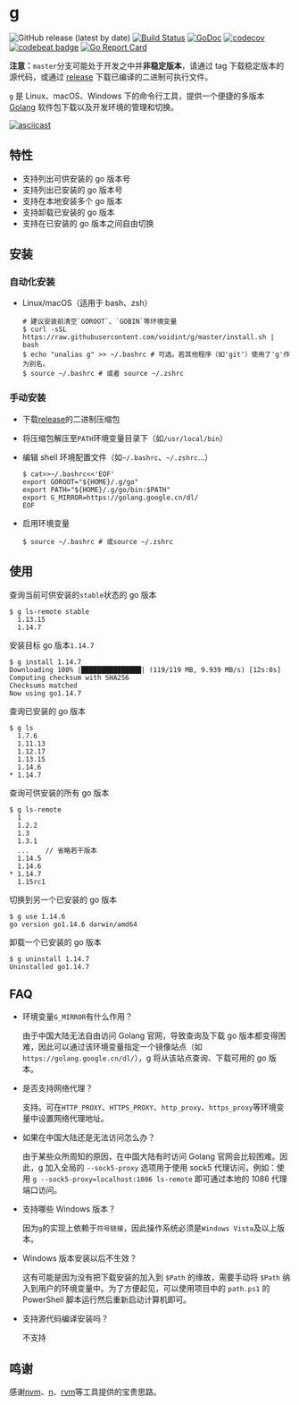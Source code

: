 # g

![GitHub release (latest by date)](https://img.shields.io/github/v/release/voidint/g)
[![Build Status](https://travis-ci.org/voidint/g.svg?branch=master)](https://travis-ci.org/voidint/g)
[![GoDoc](https://godoc.org/github.com/voidint/g?status.svg)](https://godoc.org/github.com/voidint/g)
[![codecov](https://codecov.io/gh/voidint/g/branch/master/graph/badge.svg)](https://codecov.io/gh/voidint/g)
[![codebeat badge](https://codebeat.co/badges/0b4bf243-95da-444c-b163-6cb8a35d1f8d)](https://codebeat.co/projects/github-com-voidint-g-master)
[![Go Report Card](https://goreportcard.com/badge/github.com/voidint/g)](https://goreportcard.com/report/github.com/voidint/g)

**注意：<del>**`master`分支可能处于开发之中并**非稳定版本**，</del>请通过 tag 下载稳定版本的源代码，或通过 [release](https://github.com/voidint/g/releases) 下载已编译的二进制可执行文件。

`g` 是 Linux、macOS、Windows 下的命令行工具，提供一个便捷的多版本 [Golang](https://golang.org/) 软件包下载以及开发环境的管理和切换。

[![asciicast](https://asciinema.org/a/356685.svg)](https://asciinema.org/a/356685)

## 特性

- 支持列出可供安装的 go 版本号
- 支持列出已安装的 go 版本号
- 支持在本地安装多个 go 版本
- 支持卸载已安装的 go 版本
- 支持在已安装的 go 版本之间自由切换

## 安装

### 自动化安装

- Linux/macOS（适用于 bash、zsh）

  ```shell
  # 建议安装前清空`GOROOT`、`GOBIN`等环境变量
  $ curl -sSL https://raw.githubusercontent.com/voidint/g/master/install.sh | bash
  $ echo "unalias g" >> ~/.bashrc # 可选。若其他程序（如'git'）使用了'g'作为别名。
  $ source ~/.bashrc # 或者 source ~/.zshrc
  ```

### 手动安装

- 下载[release](https://github.com/voidint/g/releases)的二进制压缩包
- 将压缩包解压至`PATH`环境变量目录下（如`/usr/local/bin`）
- 编辑 shell 环境配置文件（如`~/.bashrc`、`~/.zshrc`...）

  ```shell
  $ cat>>~/.bashrc<<'EOF'
  export GOROOT="${HOME}/.g/go"
  export PATH="${HOME}/.g/go/bin:$PATH"
  export G_MIRROR=https://golang.google.cn/dl/
  EOF
  ```

- 启用环境变量
  ```shell
  $ source ~/.bashrc # 或source ~/.zshrc
  ```

## 使用

查询当前可供安装的`stable`状态的 go 版本

```shell
$ g ls-remote stable
  1.13.15
  1.14.7
```

安装目标 go 版本`1.14.7`

```shell
$ g install 1.14.7
Downloading 100% |███████████████| (119/119 MB, 9.939 MB/s) [12s:0s]
Computing checksum with SHA256
Checksums matched
Now using go1.14.7
```

查询已安装的 go 版本

```shell
$ g ls
  1.7.6
  1.11.13
  1.12.17
  1.13.15
  1.14.6
* 1.14.7
```

查询可供安装的所有 go 版本

```shell
$ g ls-remote
  1
  1.2.2
  1.3
  1.3.1
  ...    // 省略若干版本
  1.14.5
  1.14.6
* 1.14.7
  1.15rc1
```

切换到另一个已安装的 go 版本

```shell
$ g use 1.14.6
go version go1.14.6 darwin/amd64
```

卸载一个已安装的 go 版本

```shell
$ g uninstall 1.14.7
Uninstalled go1.14.7
```

## FAQ

- 环境变量`G_MIRROR`有什么作用？

  由于中国大陆无法自由访问 Golang 官网，导致查询及下载 go 版本都变得困难，因此可以通过该环境变量指定一个镜像站点（如`https://golang.google.cn/dl/`），g 将从该站点查询、下载可用的 go 版本。

- 是否支持网络代理？

  支持。可在`HTTP_PROXY`、`HTTPS_PROXY`、`http_proxy`、`https_proxy`等环境变量中设置网络代理地址。

- 如果在中国大陆还是无法访问怎么办？

  由于某些众所周知的原因，在中国大陆有时访问 Golang 官网会比较困难。因此，g 加入全局的 `--sock5-proxy` 选项用于使用 sock5 代理访问，例如：使用 `g --sock5-proxy=localhost:1086 ls-remote` 即可通过本地的 1086 代理端口访问。

- 支持哪些 Windows 版本？

  因为`g`的实现上依赖于`符号链接`，因此操作系统必须是`Windows Vista`及以上版本。

- Windows 版本安装以后不生效？

  这有可能是因为没有把下载安装的加入到 `$Path` 的缘故，需要手动将 `$Path` 纳入到用户的环境变量中。为了方便起见，可以使用项目中的 `path.ps1` 的 PowerShell 脚本运行然后重新启动计算机即可。

- 支持源代码编译安装吗？

  不支持

## 鸣谢

感谢[nvm](https://github.com/nvm-sh/nvm)、[n](https://github.com/tj/n)、[rvm](https://github.com/rvm/rvm)等工具提供的宝贵思路。
